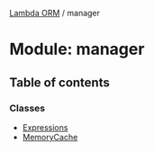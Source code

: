 [Lambda ORM](../README.md) / manager

# Module: manager

## Table of contents

### Classes

- [Expressions](../classes/manager.Expressions.md)
- [MemoryCache](../classes/manager.MemoryCache.md)
